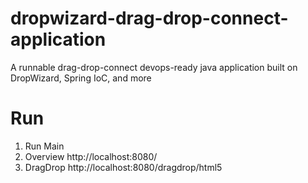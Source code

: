 # dropwizard-drag-drop-connect-application
A runnable drag-drop-connect devops-ready java application built on DropWizard, Spring IoC, and more

# Run
1. Run Main
2. Overview  http://localhost:8080/
3. DragDrop http://localhost:8080/dragdrop/html5


